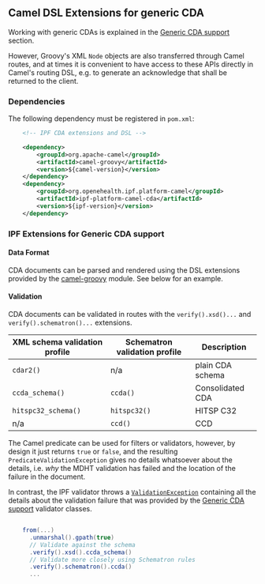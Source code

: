 ## Camel DSL Extensions for generic CDA

Working with generic CDAs is explained in the [Generic CDA support] section.

However, Groovy's XML `Node` objects are also transferred through Camel routes, and at times it is convenient
to have access to these APIs directly in Camel's routing DSL, e.g. to generate an acknowledge that shall be returned to
the client.


### Dependencies

The following dependency must be registered in `pom.xml`:

```xml
    <!-- IPF CDA extensions and DSL -->

    <dependency>
        <groupId>org.apache-camel</groupId>
        <artifactId>camel-groovy</artifactId>
        <version>${camel-version}</version>
    </dependency>
    <dependency>
        <groupId>org.openehealth.ipf.platform-camel</groupId>
        <artifactId>ipf-platform-camel-cda</artifactId>
        <version>${ipf-version}</version>
    </dependency>
```


### IPF Extensions for Generic CDA support

#### Data Format

CDA documents can be parsed and rendered using the DSL extensions provided by the [camel-groovy] module. See below for
an example.

#### Validation

CDA documents can be validated in routes with the `verify().xsd()...` and `verify().schematron()...` extensions.

| XML schema validation profile | Schematron validation profile | Description
|-------------------------------|-------------------------------|-----------------------
| `cdar2()`                     | n/a                           | plain CDA schema
| `ccda_schema()`               | `ccda()`                      | Consolidated CDA
| `hitspc32_schema()`           | `hitspc32()`                  | HITSP C32
| n/a                           | `ccd()`                       | CCD

The Camel predicate can be used for filters or validators, however, by design it just returns `true` or `false`, and the
resulting `PredicateValidationException` gives no details whatsoever about the details, i.e. *why* the MDHT validation has
failed and the location of the failure in the document.

In contrast, the IPF validator throws a [`ValidationException`](../apidocs/org/openehealth/ipf/commons/core/modules/api/ValidationException.html)
containing all the details about the validation failure that was provided by the [Generic CDA support] validator classes.

```groovy

    from(...)
      .unmarshal().gpath(true)
      // Validate against the schema
      .verify().xsd().ccda_schema()
      // Validate more closely using Schematron rules
      .verify().schematron().ccda()
      ...

```

[Generic CDA support]: ../ipf-modules-cda-core/index.html
[camel-groovy]: https://camel.apache.org/groovy-dsl.html